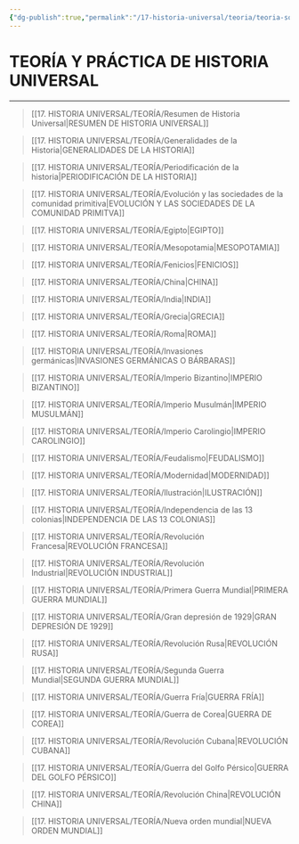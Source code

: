 ```yaml
---
{"dg-publish":true,"permalink":"/17-historia-universal/teoria/teoria-sobre-la-historia-universal/","tags":["Historia","Teoría"]}
---
```


# TEORÍA Y PRÁCTICA DE HISTORIA UNIVERSAL
---

>[[17. HISTORIA UNIVERSAL/TEORÍA/Resumen de Historia Universal\|RESUMEN DE HISTORIA UNIVERSAL]]

>[[17. HISTORIA UNIVERSAL/TEORÍA/Generalidades de la Historia\|GENERALIDADES DE LA HISTORIA]]

>[[17. HISTORIA UNIVERSAL/TEORÍA/Periodificación de la historia\|PERIODIFICACIÓN DE LA HISTORIA]]

 >[[17. HISTORIA UNIVERSAL/TEORÍA/Evolución y las sociedades de la comunidad primitiva\|EVOLUCIÓN Y LAS SOCIEDADES DE LA COMUNIDAD PRIMITVA]]

 >[[17. HISTORIA UNIVERSAL/TEORÍA/Egipto\|EGIPTO]]

>[[17. HISTORIA UNIVERSAL/TEORÍA/Mesopotamia\|MESOPOTAMIA]]

 >[[17. HISTORIA UNIVERSAL/TEORÍA/Fenicios\|FENICIOS]]

>[[17. HISTORIA UNIVERSAL/TEORÍA/China\|CHINA]]

>[[17. HISTORIA UNIVERSAL/TEORÍA/India\|INDIA]]

 >[[17. HISTORIA UNIVERSAL/TEORÍA/Grecia\|GRECIA]]

 >[[17. HISTORIA UNIVERSAL/TEORÍA/Roma\|ROMA]]

>[[17. HISTORIA UNIVERSAL/TEORÍA/Invasiones germánicas\|INVASIONES GERMÁNICAS O BÁRBARAS]]

>[[17. HISTORIA UNIVERSAL/TEORÍA/Imperio Bizantino\|IMPERIO BIZANTINO]]

>[[17. HISTORIA UNIVERSAL/TEORÍA/Imperio Musulmán\|IMPERIO MUSULMÁN]]

>[[17. HISTORIA UNIVERSAL/TEORÍA/Imperio Carolingio\|IMPERIO CAROLINGIO]]

>[[17. HISTORIA UNIVERSAL/TEORÍA/Feudalismo\|FEUDALISMO]]

>[[17. HISTORIA UNIVERSAL/TEORÍA/Modernidad\|MODERNIDAD]]

 >[[17. HISTORIA UNIVERSAL/TEORÍA/Ilustración\|ILUSTRACIÓN]]

 >[[17. HISTORIA UNIVERSAL/TEORÍA/Independencia de las 13 colonias\|INDEPENDENCIA DE LAS 13 COLONIAS]]

 >[[17. HISTORIA UNIVERSAL/TEORÍA/Revolución Francesa\|REVOLUCIÓN FRANCESA]]

 >[[17. HISTORIA UNIVERSAL/TEORÍA/Revolución Industrial\|REVOLUCIÓN INDUSTRIAL]]

>[[17. HISTORIA UNIVERSAL/TEORÍA/Primera Guerra Mundial\|PRIMERA GUERRA MUNDIAL]]

>[[17. HISTORIA UNIVERSAL/TEORÍA/Gran depresión de 1929\|GRAN DEPRESIÓN DE 1929]]

>[[17. HISTORIA UNIVERSAL/TEORÍA/Revolución Rusa\|REVOLUCIÓN RUSA]]

 >[[17. HISTORIA UNIVERSAL/TEORÍA/Segunda Guerra Mundial\|SEGUNDA GUERRA MUNDIAL]]

>[[17. HISTORIA UNIVERSAL/TEORÍA/Guerra Fría\|GUERRA FRÍA]]

>[[17. HISTORIA UNIVERSAL/TEORÍA/Guerra de Corea\|GUERRA DE COREA]]

 >[[17. HISTORIA UNIVERSAL/TEORÍA/Revolución Cubana\|REVOLUCIÓN CUBANA]]

>[[17. HISTORIA UNIVERSAL/TEORÍA/Guerra del Golfo Pérsico\|GUERRA DEL GOLFO PÉRSICO]]

>[[17. HISTORIA UNIVERSAL/TEORÍA/Revolución China\|REVOLUCIÓN CHINA]]

>[[17. HISTORIA UNIVERSAL/TEORÍA/Nueva orden mundial\|NUEVA ORDEN MUNDIAL]]